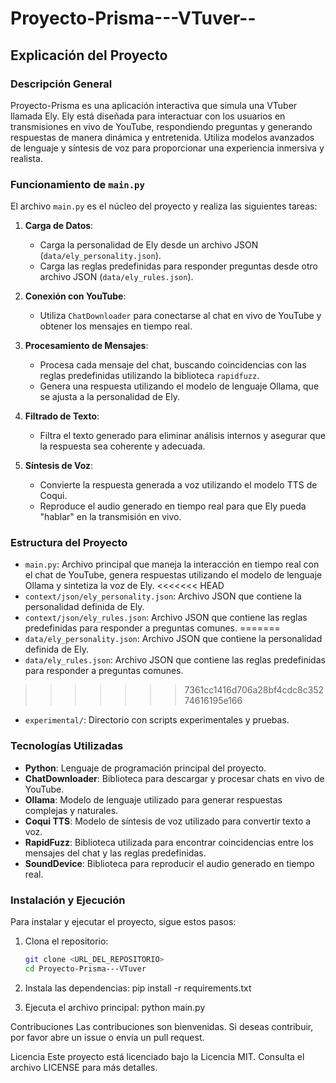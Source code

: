 # Proyecto-Prisma---VTuver--

## Explicación del Proyecto

### Descripción General
Proyecto-Prisma es una aplicación interactiva que simula una VTuber llamada Ely. Ely está diseñada para interactuar con los usuarios en transmisiones en vivo de YouTube, respondiendo preguntas y generando respuestas de manera dinámica y entretenida. Utiliza modelos avanzados de lenguaje y síntesis de voz para proporcionar una experiencia inmersiva y realista.

### Funcionamiento de `main.py`
El archivo `main.py` es el núcleo del proyecto y realiza las siguientes tareas:

1. **Carga de Datos**:
   - Carga la personalidad de Ely desde un archivo JSON (`data/ely_personality.json`).
   - Carga las reglas predefinidas para responder preguntas desde otro archivo JSON (`data/ely_rules.json`).

2. **Conexión con YouTube**:
   - Utiliza `ChatDownloader` para conectarse al chat en vivo de YouTube y obtener los mensajes en tiempo real.

3. **Procesamiento de Mensajes**:
   - Procesa cada mensaje del chat, buscando coincidencias con las reglas predefinidas utilizando la biblioteca `rapidfuzz`.
   - Genera una respuesta utilizando el modelo de lenguaje Ollama, que se ajusta a la personalidad de Ely.

4. **Filtrado de Texto**:
   - Filtra el texto generado para eliminar análisis internos y asegurar que la respuesta sea coherente y adecuada.

5. **Síntesis de Voz**:
   - Convierte la respuesta generada a voz utilizando el modelo TTS de Coqui.
   - Reproduce el audio generado en tiempo real para que Ely pueda "hablar" en la transmisión en vivo.

### Estructura del Proyecto
- `main.py`: Archivo principal que maneja la interacción en tiempo real con el chat de YouTube, genera respuestas utilizando el modelo de lenguaje Ollama y sintetiza la voz de Ely.
<<<<<<< HEAD
- `context/json/ely_personality.json`: Archivo JSON que contiene la personalidad definida de Ely.
- `context/json/ely_rules.json`: Archivo JSON que contiene las reglas predefinidas para responder a preguntas comunes.
=======
- `data/ely_personality.json`: Archivo JSON que contiene la personalidad definida de Ely.
- `data/ely_rules.json`: Archivo JSON que contiene las reglas predefinidas para responder a preguntas comunes.
>>>>>>> 7361cc1416d706a28bf4cdc8c35274616195e166
- `experimental/`: Directorio con scripts experimentales y pruebas.

### Tecnologías Utilizadas
- **Python**: Lenguaje de programación principal del proyecto.
- **ChatDownloader**: Biblioteca para descargar y procesar chats en vivo de YouTube.
- **Ollama**: Modelo de lenguaje utilizado para generar respuestas complejas y naturales.
- **Coqui TTS**: Modelo de síntesis de voz utilizado para convertir texto a voz.
- **RapidFuzz**: Biblioteca utilizada para encontrar coincidencias entre los mensajes del chat y las reglas predefinidas.
- **SoundDevice**: Biblioteca para reproducir el audio generado en tiempo real.

### Instalación y Ejecución
Para instalar y ejecutar el proyecto, sigue estos pasos:

1. Clona el repositorio:
   ```sh
   git clone <URL_DEL_REPOSITORIO>
   cd Proyecto-Prisma---VTuver

2. Instala las dependencias:
    pip install -r requirements.txt

3. Ejecuta el archivo principal:
    python main.py

Contribuciones
Las contribuciones son bienvenidas. Si deseas contribuir, por favor abre un issue o envía un pull request.

Licencia
Este proyecto está licenciado bajo la Licencia MIT. Consulta el archivo LICENSE para más detalles. 